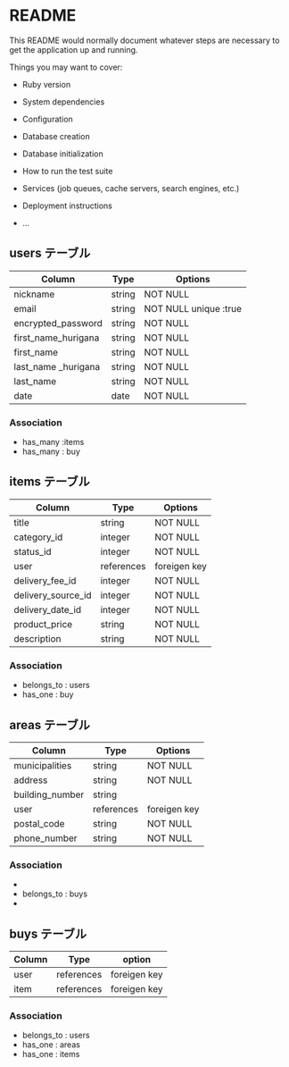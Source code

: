 # README

This README would normally document whatever steps are necessary to get the
application up and running.

Things you may want to cover:

* Ruby version

* System dependencies

* Configuration

* Database creation

* Database initialization

* How to run the test suite

* Services (job queues, cache servers, search engines, etc.)

* Deployment instructions

* ...
## users テーブル

| Column               | Type   | Options               |
| ---------------      | ------ | --------------------- |
| nickname             | string |  NOT NULL             |
| email                | string |  NOT NULL unique :true|
| encrypted_password   | string |  NOT NULL             |
| first_name_hurigana  | string |  NOT NULL             |
| first_name           | string |  NOT NULL             |
| last_name _hurigana  | string |  NOT NULL             |
| last_name            | string |  NOT NULL             |
| date                 |  date  |  NOT NULL             |


### Association

- has_many :items
- has_many : buy

## items テーブル

| Column             | Type           | Options     |
| ---------------    | -------------  | ----------- |
|   title            |  string        |   NOT NULL  |
| category_id        |  integer       |   NOT NULL  |
|   status_id        |  integer       |   NOT NULL  |
|    user            | references     | foreigen key|
| delivery_fee_id    |  integer       |   NOT NULL  |
| delivery_source_id |  integer       |   NOT NULL  |
| delivery_date_id   |  integer       |   NOT NULL  |
|  product_price     |  string        |   NOT NULL  |
|  description       |  string        |   NOT NULL  |

### Association

- belongs_to : users
- has_one : buy



## areas テーブル

| Column               | Type        | Options     |
| -----------------    | ----------- | ----------- |
|   municipalities     | string      |   NOT NULL  |
|   address            | string      |   NOT NULL  |
|   building_number    | string      |  
|   user               | references  | foreigen key| 
|   postal_code        | string      |   NOT NULL  |
|  phone_number        | string      |   NOT NULL  |

### Association

- 
- belongs_to : buys
-

## buys テーブル

| Column               | Type        | option       |
| -----------------    | ----------- | -------------|
|   user               | references  |  foreigen key| 
|   item               | references  |  foreigen key|

### Association

- belongs_to : users
- has_one  : areas
- has_one  : items
